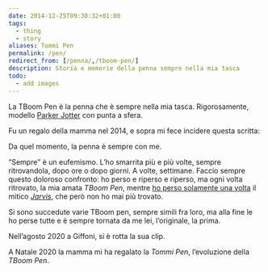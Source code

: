```yaml
---
date: 2014-12-25T09:30:32+01:00
tags:
  - thing
  - story
aliases: Tommi Pen
permalink: /pen/
redirect_from: [/penna/,/tboom-pen/]
description: Storia e memorie della penna sempre nella mia tasca
todo:
  - add images
---
```

La TBoom Pen è la penna che è sempre nella mia tasca. Rigorosamente, modello [Parker Jotter](https://parkerpen.com/jotter-originals 'Parker Jotter sul sito ufficiale Parker') con punta a sfera.

Fu un regalo della mamma nel 2014, e sopra mi fece incidere questa scritta:

Da quel momento, la penna è sempre con me.

<q>Sempre</q> è un eufemismo. L’ho smarrita più e più volte, sempre ritrovandola, dopo ore o dopo giorni. A volte, settimane. Faccio sempre questo doloroso confronto: ho perso e riperso e riperso, ma ogni volta ritrovato, la mia amata <cite>TBoom Pen</cite>, mentre [ho perso solamente una volta](https://tommi.space/ode) il mitico <cite>[Jarvis](Jarvis.md)</cite>, che però non ho mai più trovato.

Si sono succedute varie TBoom pen, sempre simili fra loro, ma alla fine le ho perse tutte e è sempre tornata da me lei, l’originale, la prima.

Nell’agosto 2020 a Giffoni, si è rotta la sua clip.

A Natale 2020 la mamma mi ha regalato la <cite>Tommi Pen</cite>, l’evoluzione della <cite>TBoom Pen</cite>.

